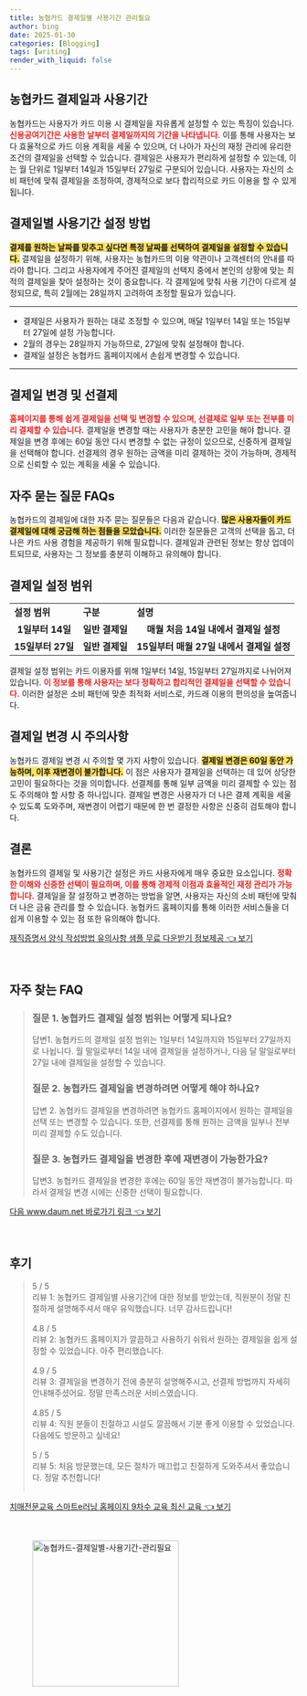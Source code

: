 ```yaml
---
title: 농협카드 결제일별 사용기간 관리필요
author: bing
date: 2025-01-30
categories: [Blogging]
tags: [writing]
render_with_liquid: false
---
```



<h2 id='농협카드 결제일과 사용기간'>농협카드 결제일과 사용기간</h2>

<p>농협카드는 사용자가 카드 이용 시 결제일을 자유롭게 설정할 수 있는 특징이 있습니다. <b><span style="color: #ee2323;">신용공여기간은 사용한 날부터 결제일까지의 기간을 나타냅니다.</span></b> 이를 통해 사용자는 보다 효율적으로 카드 이용 계획을 세울 수 있으며, 더 나아가 자신의 재정 관리에 유리한 조건의 결제일을 선택할 수 있습니다. 결제일은 사용자가 편리하게 설정할 수 있는데, 이는 월 단위로 1일부터 14일과 15일부터 27일로 구분되어 있습니다. 사용자는 자신의 소비 패턴에 맞춰 결제일을 조정하여, 경제적으로 보다 합리적으로 카드 이용을 할 수 있게 됩니다.</p>

<h2 id='결제일별 사용기간 설정 방법'>결제일별 사용기간 설정 방법</h2>

<p><b><span style="background-color: #ffe066;">결제를 원하는 날짜를 맞추고 싶다면 특정 날짜를 선택하여 결제일을 설정할 수 있습니다.</span></b> 결제일을 설정하기 위해, 사용자는 농협카드의 이용 약관이나 고객센터의 안내를 따라야 합니다. 그리고 사용자에게 주어진 결제일의 선택지 중에서 본인의 상황에 맞는 최적의 결제일을 찾아 설정하는 것이 중요합니다. 각 결제일에 맞춰 사용 기간이 다르게 설정되므로, 특히 2월에는 28일까지 고려하여 조정할 필요가 있습니다.</p>

<hr />

<ul>
    <li>결제일은 사용자가 원하는 대로 조정할 수 있으며, 매달 1일부터 14일 또는 15일부터 27일에 설정 가능합니다.</li>
    <li>2월의 경우는 28일까지 가능하므로, 27일에 맞춰 설정해야 합니다.</li>
    <li>결제일 설정은 농협카드 홈페이지에서 손쉽게 변경할 수 있습니다.</li>
</ul>

<hr />

<h2 id='결제일 변경 및 선결제'>결제일 변경 및 선결제</h2>

<p><b><span style="color: #ee2323;">홈페이지를 통해 쉽게 결제일을 선택 및 변경할 수 있으며, 선결제로 일부 또는 전부를 미리 결제할 수 있습니다.</span></b> 결제일을 변경할 때는 사용자가 충분한 고민을 해야 합니다. 결제일을 변경 후에는 60일 동안 다시 변경할 수 없는 규정이 있으므로, 신중하게 결제일을 선택해야 합니다. 선결제의 경우 원하는 금액을 미리 결제하는 것이 가능하며, 경제적으로 신뢰할 수 있는 계획을 세울 수 있습니다.</p>

<h2 id='자주 묻는 질문 FAQs'>자주 묻는 질문 FAQs</h2>

<p>농협카드의 결제일에 대한 자주 묻는 질문들은 다음과 같습니다. <b><span style="background-color: #ffe066;">많은 사용자들이 카드 결제일에 대해 궁금해 하는 점들을 모았습니다.</span></b> 이러한 질문들은 고객의 선택을 돕고, 더 나은 카드 사용 경험을 제공하기 위해 필요합니다. 결제일과 관련된 정보는 항상 업데이트되므로, 사용자는 그 정보를 충분히 이해하고 유의해야 합니다.</p>

<h2 id='결제일 설정 범위'>결제일 설정 범위</h2>

<table>
    <tr>
        <td><b>설정 범위</b></td>
        <td><b>구분</b></td>
        <td><b>설명</b></td>
    </tr>
    <tr>
        <td style="text-align: center; height: 17px;"><b>1일부터 14일</b></td>
        <td style="text-align: center; height: 17px;"><b>일반 결제일</b></td>
        <td style="text-align: center; height: 17px;"><b>매월 처음 14일 내에서 결제일 설정</b></td>
    </tr>
    <tr>
        <td style="text-align: center; height: 17px;"><b>15일부터 27일</b></td>
        <td style="text-align: center; height: 17px;"><b>일반 결제일</b></td>
        <td style="text-align: center; height: 17px;"><b>15일부터 매월 27일 내에서 결제일 설정</b></td>
    </tr>
</table>

<p>결제일 설정 범위는 카드 이용자를 위해 1일부터 14일, 15일부터 27일까지로 나뉘어져 있습니다. <b><span style="color: #ee2323;">이 정보를 통해 사용자는 보다 정확하고 합리적인 결제일을 선택할 수 있습니다.</span></b> 이러한 설정은 소비 패턴에 맞춘 최적화 서비스로, 카드래 이용의 편의성을 높여줍니다.</p>

<h2 id='결제일 변경 시 주의사항'>결제일 변경 시 주의사항</h2>

<p>농협카드 결제일 변경 시 주의할 몇 가지 사항이 있습니다. <b><span style="background-color: #ffe066;">결제일 변경은 60일 동안 가능하며, 이후 재변경이 불가합니다.</span></b> 이 점은 사용자가 결제일을 선택하는 데 있어 상당한 고민이 필요하다는 것을 의미합니다. 선결제를 통해 일부 금액을 미리 결제할 수 있는 점도 주의해야 할 사항 중 하나입니다. 결제일 변경은 사용자가 더 나은 결제 계획을 세울 수 있도록 도와주며, 재변경이 어렵기 때문에 한 번 결정한 사항은 신중히 검토해야 합니다.</p>

<h2 id='결론'>결론</h2>

<p>농협카드의 결제일 및 사용기간 설정은 카드 사용자에게 매우 중요한 요소입니다. <b><span style="color: #ee2323;">정확한 이해와 신중한 선택이 필요하며, 이를 통해 경제적 이점과 효율적인 재정 관리가 가능합니다.</span></b> 결제일을 잘 설정하고 변경하는 방법을 알면, 사용자는 자신의 소비 패턴에 맞춰 더 나은 금융 관리를 할 수 있습니다. 농협카드 홈페이지를 통해 이러한 서비스들을 더 쉽게 이용할 수 있는 점 또한 유의해야 합니다.</p>


<p><a class="click-button" title="재직증명서 양식 작성방법 유의사항 샘플 무료 다운받기 정보제공" href="https://afficreate.github.io/posts/%EC%9E%AC%EC%A7%81%EC%A6%9D%EB%AA%85%EC%84%9C-%EC%96%91%EC%8B%9D-%EC%9E%91%EC%84%B1%EB%B0%A9%EB%B2%95-%EC%9C%A0%EC%9D%98%EC%82%AC%ED%95%AD-%EC%83%98%ED%94%8C-%EB%AC%B4%EB%A3%8C-%EB%8B%A4%EC%9A%B4%EB%B0%9B%EA%B8%B0-%EC%A0%95%EB%B3%B4%EC%A0%9C%EA%B3%B5/" rel="dofollow">재직증명서 양식 작성방법 유의사항 샘플 무료 다운받기 정보제공 👈 보기</a></p><br>
<h2 id='자주_찾는_FAQ'>자주 찾는 FAQ</h2>
<div itemscope="" itemtype="https://schema.org/FAQPage"> 
<blockquote> 
<div itemscope="" itemprop="mainEntity" itemtype="https://schema.org/Question"> 
<h3 itemprop="name">질문 1. 농협카드 결제일 설정 범위는 어떻게 되나요?</h3> 
<div itemscope="" itemprop="acceptedAnswer" itemtype="https://schema.org/Answer"> 
<span itemprop="text"> 
<p>답변1. 농협카드의 결제일 설정 범위는 1일부터 14일까지와 15일부터 27일까지로 나뉩니다. 월 말일로부터 14일 내에 결제일을 설정하거나, 다음 달 말일로부터 27일 내에 결제일을 설정할 수 있습니다.</p> 
</span> 
</div> 
</div> 

<div itemscope="" itemprop="mainEntity" itemtype="https://schema.org/Question"> 
<h3 itemprop="name">질문 2. 농협카드 결제일을 변경하려면 어떻게 해야 하나요?</h3> 
<div itemscope="" itemprop="acceptedAnswer" itemtype="https://schema.org/Answer"> 
<span itemprop="text"> 
<p>답변 2. 농협카드 결제일을 변경하려면 농협카드 홈페이지에서 원하는 결제일을 선택 또는 변경할 수 있습니다. 또한, 선결제를 통해 원하는 금액을 일부나 전부 미리 결제할 수도 있습니다.</p> 
</span> 
</div> 
</div> 

<div itemscope="" itemprop="mainEntity" itemtype="https://schema.org/Question"> 
<h3 itemprop="name">질문 3. 농협카드 결제일을 변경한 후에 재변경이 가능한가요?</h3> 
<div itemscope="" itemprop="acceptedAnswer" itemtype="https://schema.org/Answer"> 
<span itemprop="text"> 
<p>답변3. 농협카드 결제일을 변경한 후에는 60일 동안 재변경이 불가능합니다. 따라서 결제일 변경 시에는 신중한 선택이 필요합니다.</p> 
</span> 
</div> 
</div> 

</blockquote> 
</div>
<p><a class="click-button" title="다음 www.daum.net 바로가기 링크" href="https://afficreate.github.io/posts/%EB%8B%A4%EC%9D%8C-www.daum.net-%EB%B0%94%EB%A1%9C%EA%B0%80%EA%B8%B0-%EB%A7%81%ED%81%AC/" rel="dofollow">다음 www.daum.net 바로가기 링크 👈 보기</a></p><br>
<h2 id='후기'>후기</h2>
<div itemscope itemtype="https://schema.org/Product">
  <blockquote>
  <div itemprop="review" itemscope itemtype="https://schema.org/Review">
      <div itemprop="reviewRating" itemscope itemtype="https://schema.org/Rating"> <span itemprop="ratingValue">5</span> / <span itemprop="bestRating">5</span> </div>
      <span itemprop="reviewBody">리뷰 1: 농협카드 결제일별 사용기간에 대한 정보를 받았는데, 직원분이 정말 친절하게 설명해주셔서 매우 유익했습니다. 너무 감사드립니다!</span>
  </div>
  <br>
  <div itemprop="review" itemscope itemtype="https://schema.org/Review">
      <div itemprop="reviewRating" itemscope itemtype="https://schema.org/Rating"> <span itemprop="ratingValue">4.8</span> / <span itemprop="bestRating">5</span> </div>
      <span itemprop="reviewBody">리뷰 2: 농협카드 홈페이지가 깔끔하고 사용하기 쉬워서 원하는 결제일을 쉽게 설정할 수 있었습니다. 아주 편리했습니다.</span>
  </div>
  <br>
  <div itemprop="review" itemscope itemtype="https://schema.org/Review">
      <div itemprop="reviewRating" itemscope itemtype="https://schema.org/Rating"> <span itemprop="ratingValue">4.9</span> / <span itemprop="bestRating">5</span> </div>
      <span itemprop="reviewBody">리뷰 3: 결제일을 변경하기 전에 충분히 설명해주시고, 선결제 방법까지 자세히 안내해주셨어요. 정말 만족스러운 서비스였습니다.</span>
  </div>
  <br>
  <div itemprop="review" itemscope itemtype="https://schema.org/Review">
      <div itemprop="reviewRating" itemscope itemtype="https://schema.org/Rating"> <span itemprop="ratingValue">4.85</span> / <span itemprop="bestRating">5</span> </div>
      <span itemprop="reviewBody">리뷰 4: 직원 분들이 친절하고 시설도 깔끔해서 기분 좋게 이용할 수 있었습니다. 다음에도 방문하고 싶네요!</span>
  </div>
  <br>
  <div itemprop="review" itemscope itemtype="https://schema.org/Review">
      <div itemprop="reviewRating" itemscope itemtype="https://schema.org/Rating"> <span itemprop="ratingValue">5</span> / <span itemprop="bestRating">5</span> </div>
      <span itemprop="reviewBody">리뷰 5: 처음 방문했는데, 모든 절차가 매끄럽고 친절하게 도와주셔서 좋았습니다. 정말 추천합니다!</span>
  </div>
  <br>
  </blockquote>
</div>
<p><a class="click-button" title="치매전문교육 스마트e러닝 홈페이지 9차수 교육 최신 교육" href="https://afficreate.github.io/posts/%EC%B9%98%EB%A7%A4%EC%A0%84%EB%AC%B8%EA%B5%90%EC%9C%A1-%EC%8A%A4%EB%A7%88%ED%8A%B8e%EB%9F%AC%EB%8B%9D-%ED%99%88%ED%8E%98%EC%9D%B4%EC%A7%80-9%EC%B0%A8%EC%88%98-%EA%B5%90%EC%9C%A1-%EC%B5%9C%EC%8B%A0-%EA%B5%90%EC%9C%A1/" rel="dofollow">치매전문교육 스마트e러닝 홈페이지 9차수 교육 최신 교육 👈 보기</a></p><br>
<figure class="image"><img src="https://afficreate.github.io/assets/img/thumbnail/농협카드-결제일별-사용기간-관리필요.webp" alt="농협카드-결제일별-사용기간-관리필요" width="256" height="256"></figure>